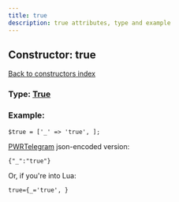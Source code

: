```yaml
---
title: true
description: true attributes, type and example
---
```

## Constructor: true  
[Back to constructors index](index.md)






### Type: [True](../types/True.md)


### Example:

```
$true = ['_' => 'true', ];
```  

[PWRTelegram](https://pwrtelegram.xyz) json-encoded version:

```
{"_":"true"}
```


Or, if you're into Lua:  


```
true={_='true', }

```


